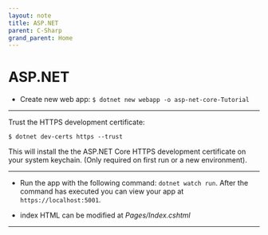 ```yaml
---
layout: note
title: ASP.NET
parent: C-Sharp
grand_parent: Home
---
```


# ASP.NET

- Create new web app: `$ dotnet new webapp -o asp-net-core-Tutorial`

---

Trust the HTTPS development certificate:

```shell
$ dotnet dev-certs https --trust
```

This will install the the ASP.NET Core HTTPS development certificate on your system keychain. (Only required on first run or a new environment).

---

- Run the app with the following command: `dotnet watch run`. After the command has executed you can view your app at `https://localhost:5001`.

- index HTML can be modified at _Pages/Index.cshtml_

---
